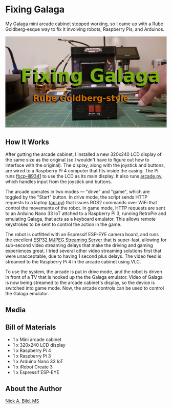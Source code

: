 # Fixing Galaga

My Galaga mini arcade cabinet stopped working, so I came up with a Rube Goldberg-esque way to fix it involving robots, Raspberry Pis, and Arduinos.

![](https://raw.githubusercontent.com/nickbild/fixing_galaga/main/media/teaser.jpg)

## How It Works

After gutting the arcade cabinet, I installed a new 320x240 LCD display of the same size as the original (so I wouldn't have to figure out how to interface with the original).  The display, along with the joystick and buttons, are wired to a Raspberry Pi 4 computer that fits inside the casing.  The Pi runs [fbcp-ili9341](https://github.com/juj/fbcp-ili9341) to use the LCD as its main display.  It also runs [arcade.py](https://github.com/nickbild/fixing_galaga/blob/main/arcade.py), which handles input from the joystick and buttons.

The arcade operates in two modes — "drive" and "game", which are toggled by the "Start" button.  In drive mode, the script sends HTTP requests to a laptop ([api.py](https://github.com/nickbild/fixing_galaga/blob/main/api.py)) that issues ROS2 commands over WiFi that control the movements of the robot.  In game mode, HTTP requests are sent to an Arduino Nano 33 IoT attched to a Raspberry Pi 3, running RetroPie and emulating Galaga, that acts as a keyboard emulator.  This allows remote keystrokes to be sent to control the action in the game.

The robot is outfitted with an Espressif ESP-EYE camera board, and runs the excellent [ESP32 MJPEG Streaming Server](https://github.com/arkhipenko/esp32-cam-mjpeg) that is super-fast, allowing for sub-second video streaming delays that make the driving and gaming experiences great.  I tried several other video streaming solutions first that were unacceptable, due to having 1 second plus delays.  The video feed is streamed to the Raspberry Pi 4 in the arcade cabinet using VLC.

To use the system, the arcade is put in drive mode, and the robot is driven in front of a TV that is hooked up the the Galaga emulator.  Video of Galaga is now being streamed to the arcade cabinet's display, so the device is switched into game mode.  Now, the arcade controls can be used to control the Galaga emulator.

## Media

## Bill of Materials

- 1 x Mini arcade cabinet
- 1 x 320x240 LCD display
- 1 x Raspberry Pi 4
- 1 x Raspberry Pi 3
- 1 x Arduino Nano 33 IoT
- 1 x iRobot Create 3
- 1 x Espressif ESP-EYE

## About the Author

[Nick A. Bild, MS](https://nickbild79.firebaseapp.com/#!/)
